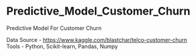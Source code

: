 # Predictive_Model_Customer_Churn
Predictive Model For Customer Churn

Data Source - https://www.kaggle.com/blastchar/telco-customer-churn
Tools - Python, Scikit-learn, Pandas, Numpy
